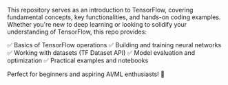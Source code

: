 This repository serves as an introduction to TensorFlow, covering fundamental concepts, key functionalities, and hands-on coding examples. Whether you're new to deep learning or looking to solidify your understanding of TensorFlow, this repo provides:

✅ Basics of TensorFlow operations
✅ Building and training neural networks
✅ Working with datasets (TF Dataset API)
✅ Model evaluation and optimization
✅ Practical examples and notebooks

Perfect for beginners and aspiring AI/ML enthusiasts! 🌟
